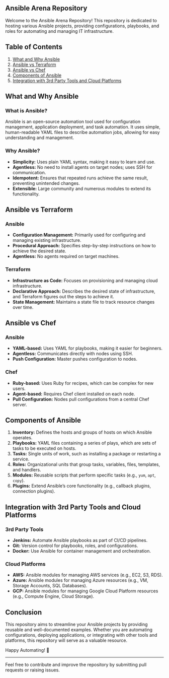 ## Ansible Arena Repository

Welcome to the Ansible Arena Repository! This repository is dedicated to hosting various Ansible projects, providing configurations, playbooks, and roles for automating and managing IT infrastructure. 

## Table of Contents

1. [What and Why Ansible](#what-and-why-ansible)
2. [Ansible vs Terraform](#ansible-vs-terraform)
3. [Ansible vs Chef](#ansible-vs-chef)
4. [Components of Ansible](#components-of-ansible)
5. [Integration with 3rd Party Tools and Cloud Platforms](#integration-with-3rd-party-tools-and-cloud-platforms)

## What and Why Ansible

### What is Ansible?
Ansible is an open-source automation tool used for configuration management, application deployment, and task automation. It uses simple, human-readable YAML files to describe automation jobs, allowing for easy understanding and management.

### Why Ansible?
- **Simplicity:** Uses plain YAML syntax, making it easy to learn and use.
- **Agentless:** No need to install agents on target nodes; uses SSH for communication.
- **Idempotent:** Ensures that repeated runs achieve the same result, preventing unintended changes.
- **Extensible:** Large community and numerous modules to extend its functionality.

## Ansible vs Terraform

### Ansible
- **Configuration Management:** Primarily used for configuring and managing existing infrastructure.
- **Procedural Approach:** Specifies step-by-step instructions on how to achieve the desired state.
- **Agentless:** No agents required on target machines.

### Terraform
- **Infrastructure as Code:** Focuses on provisioning and managing cloud infrastructure.
- **Declarative Approach:** Describes the desired state of infrastructure, and Terraform figures out the steps to achieve it.
- **State Management:** Maintains a state file to track resource changes over time.

## Ansible vs Chef

### Ansible
- **YAML-based:** Uses YAML for playbooks, making it easier for beginners.
- **Agentless:** Communicates directly with nodes using SSH.
- **Push Configuration:** Master pushes configuration to nodes.

### Chef
- **Ruby-based:** Uses Ruby for recipes, which can be complex for new users.
- **Agent-based:** Requires Chef client installed on each node.
- **Pull Configuration:** Nodes pull configurations from a central Chef server.

## Components of Ansible

1. **Inventory:** Defines the hosts and groups of hosts on which Ansible operates.
2. **Playbooks:** YAML files containing a series of plays, which are sets of tasks to be executed on hosts.
3. **Tasks:** Single units of work, such as installing a package or restarting a service.
4. **Roles:** Organizational units that group tasks, variables, files, templates, and handlers.
5. **Modules:** Reusable scripts that perform specific tasks (e.g., `yum`, `apt`, `copy`).
6. **Plugins:** Extend Ansible’s core functionality (e.g., callback plugins, connection plugins).

## Integration with 3rd Party Tools and Cloud Platforms

### 3rd Party Tools
- **Jenkins:** Automate Ansible playbooks as part of CI/CD pipelines.
- **Git:** Version control for playbooks, roles, and configurations.
- **Docker:** Use Ansible for container management and orchestration.

### Cloud Platforms
- **AWS:** Ansible modules for managing AWS services (e.g., EC2, S3, RDS).
- **Azure:** Ansible modules for managing Azure resources (e.g., VM, Storage Accounts, SQL Databases).
- **GCP:** Ansible modules for managing Google Cloud Platform resources (e.g., Compute Engine, Cloud Storage).

## Conclusion

This repository aims to streamline your Ansible projects by providing reusable and well-documented examples. Whether you are automating configurations, deploying applications, or integrating with other tools and platforms, this repository will serve as a valuable resource.

Happy Automating! 🚀

---

Feel free to contribute and improve the repository by submitting pull requests or raising issues.
